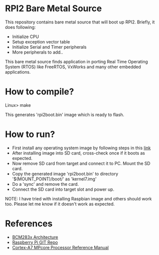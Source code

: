 # RPI2 Bare Metal Source

This repository contains bare metal source that will boot up RPI2.  Briefly,
it does following:

* Initialize CPU
* Setup exception vector table
* Initialize Serial and Timer peripherals
* More peripherals to add..

This bare metal source finds application in porting Real Time Operating System
(RTOS) like FreeRTOS, VxWorks and many other embedded applications.

# How to compile?

Linux> make

This generates 'rpi2boot.bin' image which is ready to flash.

# How to run?

* First install any operating system image by following steps in this [link](http://www.raspberrypi.org/documentation/installation/installing-images/README.md)
* After installing image into SD card, cross-check once if it boots as expected.
* Now remove SD card from target and connect it to PC. Mount the SD card.
* Copy the generated image 'rpi2boot.bin' to directory '$(MOUNT_POINT)/boot/'
  as 'kernel7.img'
* Do a 'sync' and remove the card.
* Connect the SD card into target slot and power up.

NOTE: I have tried with installing Raspbian image and others should work too.
Please let me know if it doesn't work as expected.

# References

* [BCM283x Architecture](https://github.com/raspberrypi/documentation/blob/master/hardware/raspberrypi/bcm2835/BCM2835-ARM-Peripherals.pdf)
* [Raspberry Pi GIT Repo](https://github.com/raspberrypi)
* [Cortex-A7 MPcore Processor Reference Manual](http://infocenter.arm.com/help/index.jsp?topic=/com.arm.doc.ddi0464f/index.html)
